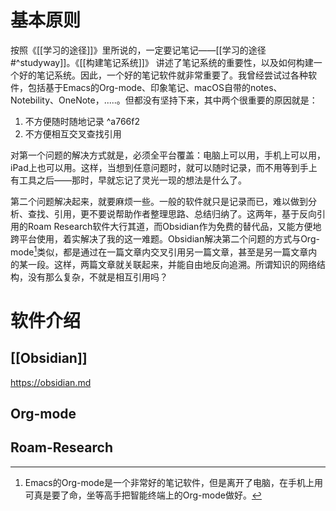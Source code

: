 # 基本原则
按照《[[学习的途径]]》里所说的，一定要记笔记——[[学习的途径#^studyway]]。《[[构建笔记系统]]》
讲述了笔记系统的重要性，以及如何构建一个好的笔记系统。因此，一个好的笔记软件就非常重要了。我曾经尝试过各种软件，包括基于Emacs的Org-mode、印象笔记、macOS自带的notes、Notebility、OneNote，.....。但都没有坚持下来，其中两个很重要的原因就是：
1. 不方便随时随地记录  ^a766f2
2. 不方便相互交叉查找引用 

对第一个问题的解决方式就是，必须全平台覆盖：电脑上可以用，手机上可以用，iPad上也可以用。这样，当想到任意问题时，就可以随时记录，而不用等到手上有工具之后––––那时，早就忘记了灵光一现的想法是什么了。

第二个问题解决起来，就要麻烦一些。一般的软件就只是记录而已，难以做到分析、查找、引用，更不要说帮助作者整理思路、总结归纳了。这两年，基于反向引用的Roam Research软件大行其道，而Obsidian作为免费的替代品，又能方便地跨平台使用，着实解决了我的这一难题。Obsidian解决第二个问题的方式与Org-mode[^org-mode]类似，都是通过在一篇文章内交叉引用另一篇文章，甚至是另一篇文章内的某一段。这样，两篇文章就关联起来，并能自由地反向追溯。所谓知识的网络结构，没有那么复杂，不就是相互引用吗？

[^org-mode]: Emacs的Org-mode是一个非常好的笔记软件，但是离开了电脑，在手机上用可真是要了命，坐等高手把智能终端上的Org-mode做好。

# 软件介绍
##  [[Obsidian]] 
https://obsidian.md


## Org-mode
## Roam-Research
